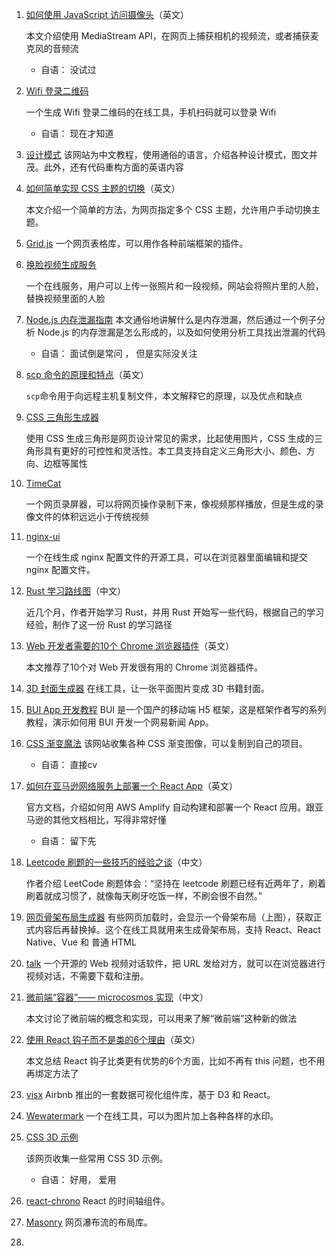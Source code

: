 1. [如何使用 JavaScript 访问摄像头](https://www.webdevdrops.com/en/how-to-access-device-cameras-with-javascript/)（英文）

   本文介绍使用 MediaStream API，在网页上捕获相机的视频流，或者捕获麦克风的音频流

   * 自语： 没试过

2. [Wifi 登录二维码](https://wifi.dev.bdw.to/)

   一个生成 Wifi 登录二维码的在线工具，手机扫码就可以登录 Wifi

   * 自语： 现在才知道

3. [设计模式](https://refactoringguru.cn/design-patterns)
   该网站为中文教程，使用通俗的语言，介绍各种设计模式，图文并茂。此外，还有代码重构方面的英语内容

4. [如何简单实现 CSS 主题的切换](https://uglyduck.ca/quick-dirty-theme-switcher/)（英文）

   本文介绍一个简单的方法，为网页指定多个 CSS 主题，允许用户手动切换主题。

5. [Grid.js](https://gridjs.io/)
   一个网页表格库，可以用作各种前端框架的插件。

6. [换脸视频生成服务](https://myvoiceyourface.com/)

   一个在线服务，用户可以上传一张照片和一段视频，网站会将照片里的人脸，替换视频里面的人脸

7. [Node.js 内存泄漏指南](https://www.arbazsiddiqui.me/a-practical-guide-to-memory-leaks-in-nodejs/)
   本文通俗地讲解什么是内存泄漏，然后通过一个例子分析 Node.js 的内存泄漏是怎么形成的，以及如何使用分析工具找出泄漏的代码

   * 自语： 面试倒是常问 ， 但是实际没关注

8. [scp 命令的原理和特点](https://gravitational.com/blog/scp-familiar-simple-insecure-slow/)（英文）

   `scp`命令用于向远程主机复制文件，本文解释它的原理，以及优点和缺点

9. [CSS 三角形生成器](https://www.dute.org/css-arrow)

   使用 CSS 生成三角形是网页设计常见的需求，比起使用图片，CSS 生成的三角形具有更好的可控性和灵活性。本工具支持自定义三角形大小、颜色、方向、边框等属性

10. [TimeCat](https://github.com/oct16/TimeCat)

    一个网页录屏器，可以将网页操作录制下来，像视频那样播放，但是生成的录像文件的体积远远小于传统视频

11. [nginx-ui](https://github.com/schenkd/nginx-ui)

    一个在线生成 nginx 配置文件的开源工具，可以在浏览器里面编辑和提交 nginx 配置文件。

12. [Rust 学习路线图](https://zhuanlan.zhihu.com/p/146472398)（中文）

    近几个月，作者开始学习 Rust，并用 Rust 开始写一些代码，根据自己的学习经验，制作了这一份 Rust 的学习路径

13. [Web 开发者需要的10个 Chrome 浏览器插件](https://medium.com/front-end-weekly/10-insanely-useful-google-chrome-extensions-every-developer-should-have-in-2020-603e832abca2)（英文）

    本文推荐了10个对 Web 开发很有用的 Chrome 浏览器插件。

14. [3D 封面生成器](https://3d-book-css.netlify.app/)
    在线工具，让一张平面图片变成 3D 书籍封面。

15. [BUI App 开发教程](https://mp.weixin.qq.com/mp/appmsgalbum?__biz=MzIyNjQxNjUwMg==&action=getalbum&album_id=1338511290868006913&subscene=159&subscene=158&scenenote=https://mp.weixin.qq.com/s?__biz=MzIyNjQxNjUwMg==&mid=2247483675&idx=1&sn=fc494fc7e05dd5d05c2049e04816190d&chksm=e8718302df060a14dc64d5ffddc76c319fd7cbfc8f7ac9c2ca09975a5431f23e85309cdb1820&scene=158#rd#wechat_redirect)
    BUI 是一个国产的移动端 H5 框架，这是框架作者写的系列教程，演示如何用 BUI 开发一个网易新闻 App。

16. [CSS 渐变魔法](https://www.gradientmagic.com/)
    该网站收集各种 CSS 渐变图像，可以复制到自己的项目。

    * 自语： 直接cv

17. [如何在亚马逊网络服务上部署一个 React App](https://aws.amazon.com/getting-started/hands-on/build-react-app-amplify-graphql/module-one/)（英文）

    官方文档，介绍如何用 AWS Amplify 自动构建和部署一个 React 应用。跟亚马逊的其他文档相比，写得非常好懂

    * 自语： 留下先

18. [Leetcode 刷题的一些技巧的经验之谈](https://justyy.com/archives/44858)（中文）

    作者介绍 LeetCode 刷题体会：“坚持在 leetcode 刷题已经有近两年了，刷着刷着就成习惯了，就像每天刷牙吃饭一样，不刷会很不自然。”

19. [网页骨架布局生成器](https://skeletonreact.com/)
    有些网页加载时，会显示一个骨架布局（上图），获取正式内容后再替换掉。这个在线工具就用来生成骨架布局，支持 React、React Native、Vue 和 普通 HTML

20. [talk](https://github.com/vasanthv/talk)
    一个开源的 Web 视频对话软件，把 URL 发给对方，就可以在浏览器进行视频对话，不需要下载和注册。

21. [微前端“容器”—— microcosmos 实现](https://juejin.im/post/6864381092061773831)（中文）

    本文讨论了微前端的概念和实现，可以用来了解“微前端”这种新的做法

22. [使用 React 钩子而不是类的6个理由](https://blog.bitsrc.io/6-reasons-to-use-react-hooks-instead-of-classes-7e3ee745fe04)（英文）

    本文总结 React 钩子比类更有优势的6个方面，比如不再有 this 问题，也不用再绑定方法了

23. [visx](https://airbnb.io/visx/)
    Airbnb 推出的一套数据可视化组件库，基于 D3 和 React。

24. [Wewatermark](https://wewatermark.com/)
    一个在线工具，可以为图片加上各种各样的水印。

25. [CSS 3D 示例](https://polypane.app/css-3d-transform-examples/)

    该网页收集一些常用 CSS 3D 示例。

    * 自语： 好用， 爱用

26. [react-chrono](https://github.com/prabhuignoto/react-chrono)
    React 的时间轴组件。

27. [Masonry](https://masonry.desandro.com/)
    网页瀑布流的布局库。

28. 







